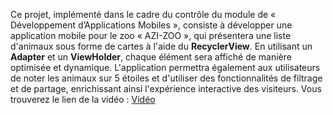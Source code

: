 Ce projet, implémenté dans le cadre du contrôle du module de « Développement d’Applications Mobiles », consiste à développer une application mobile pour le zoo « AZI-ZOO », qui présentera une liste d'animaux sous forme de cartes à l'aide du **RecyclerView**. En utilisant un **Adapter** et un **ViewHolder**, chaque élément sera affiché de manière optimisée et dynamique. L'application permettra également aux utilisateurs de noter les animaux sur 5 étoiles et d'utiliser des fonctionnalités de filtrage et de partage, enrichissant ainsi l'expérience interactive des visiteurs.
Vous trouverez le lien de la vidéo : [Vidéo](https://github.com/user-attachments/assets/1ef40aab-25cf-422c-9e67-07509fe19488)

